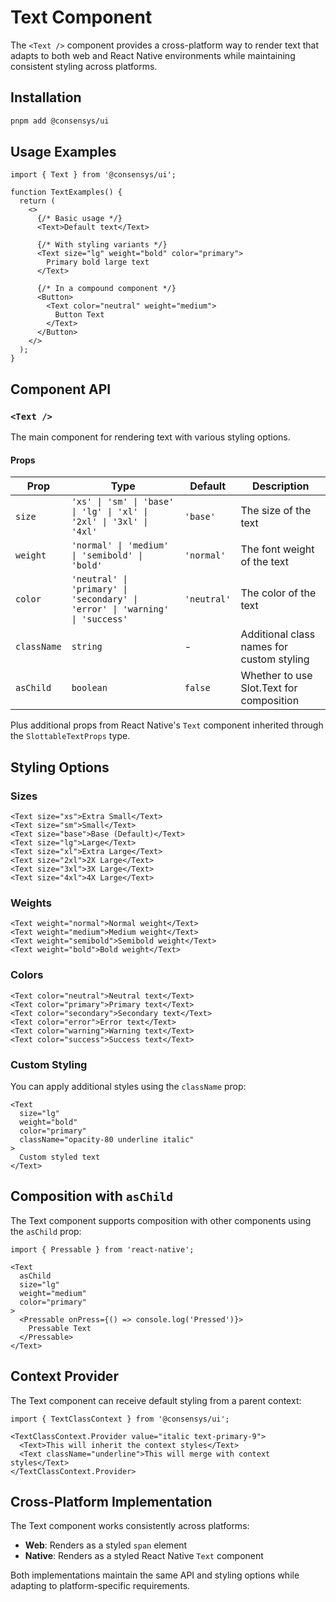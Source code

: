 # Text Component

The `<Text />` component provides a cross-platform way to render text that adapts to both web and React Native environments while maintaining consistent styling across platforms.

## Installation

```bash
pnpm add @consensys/ui
```

## Usage Examples

```tsx
import { Text } from '@consensys/ui';

function TextExamples() {
  return (
    <>
      {/* Basic usage */}
      <Text>Default text</Text>
      
      {/* With styling variants */}
      <Text size="lg" weight="bold" color="primary">
        Primary bold large text
      </Text>
      
      {/* In a compound component */}
      <Button>
        <Text color="neutral" weight="medium">
          Button Text
        </Text>
      </Button>
    </>
  );
}
```

## Component API

### `<Text />`

The main component for rendering text with various styling options.

#### Props

| Prop | Type | Default | Description |
|------|------|---------|-------------|
| `size` | `'xs' \| 'sm' \| 'base' \| 'lg' \| 'xl' \| '2xl' \| '3xl' \| '4xl'` | `'base'` | The size of the text |
| `weight` | `'normal' \| 'medium' \| 'semibold' \| 'bold'` | `'normal'` | The font weight of the text |
| `color` | `'neutral' \| 'primary' \| 'secondary' \| 'error' \| 'warning' \| 'success'` | `'neutral'` | The color of the text |
| `className` | `string` | - | Additional class names for custom styling |
| `asChild` | `boolean` | `false` | Whether to use Slot.Text for composition |

Plus additional props from React Native's `Text` component inherited through the `SlottableTextProps` type.

## Styling Options

### Sizes

```tsx
<Text size="xs">Extra Small</Text>
<Text size="sm">Small</Text>
<Text size="base">Base (Default)</Text>
<Text size="lg">Large</Text>
<Text size="xl">Extra Large</Text>
<Text size="2xl">2X Large</Text>
<Text size="3xl">3X Large</Text>
<Text size="4xl">4X Large</Text>
```

### Weights

```tsx
<Text weight="normal">Normal weight</Text>
<Text weight="medium">Medium weight</Text>
<Text weight="semibold">Semibold weight</Text>
<Text weight="bold">Bold weight</Text>
```

### Colors

```tsx
<Text color="neutral">Neutral text</Text>
<Text color="primary">Primary text</Text>
<Text color="secondary">Secondary text</Text>
<Text color="error">Error text</Text>
<Text color="warning">Warning text</Text>
<Text color="success">Success text</Text>
```

### Custom Styling

You can apply additional styles using the `className` prop:

```tsx
<Text 
  size="lg"
  weight="bold"
  color="primary"
  className="opacity-80 underline italic"
>
  Custom styled text
</Text>
```

## Composition with `asChild`

The Text component supports composition with other components using the `asChild` prop:

```tsx
import { Pressable } from 'react-native';

<Text
  asChild
  size="lg"
  weight="medium"
  color="primary"
>
  <Pressable onPress={() => console.log('Pressed')}>
    Pressable Text
  </Pressable>
</Text>
```

## Context Provider

The Text component can receive default styling from a parent context:

```tsx
import { TextClassContext } from '@consensys/ui';

<TextClassContext.Provider value="italic text-primary-9">
  <Text>This will inherit the context styles</Text>
  <Text className="underline">This will merge with context styles</Text>
</TextClassContext.Provider>
```

## Cross-Platform Implementation

The Text component works consistently across platforms:

- **Web**: Renders as a styled `span` element
- **Native**: Renders as a styled React Native `Text` component

Both implementations maintain the same API and styling options while adapting to platform-specific requirements. 